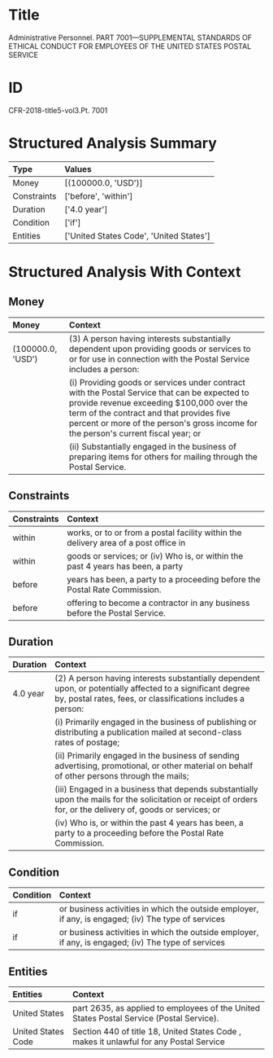 # Title

 Administrative Personnel. PART 7001—SUPPLEMENTAL STANDARDS OF ETHICAL CONDUCT FOR EMPLOYEES OF THE UNITED STATES POSTAL SERVICE


# ID

 CFR-2018-title5-vol3.Pt. 7001


# Structured Analysis Summary

| Type        | Values                                  |
|:------------|:----------------------------------------|
| Money       | [(100000.0, 'USD')]                     |
| Constraints | ['before', 'within']                    |
| Duration    | ['4.0 year']                            |
| Condition   | ['if']                                  |
| Entities    | ['United States Code', 'United States'] |


# Structured Analysis With Context

 


## Money

| Money             | Context                                                                                                                                                                                                                                                                                |
|:------------------|:---------------------------------------------------------------------------------------------------------------------------------------------------------------------------------------------------------------------------------------------------------------------------------------|
| (100000.0, 'USD') | (3) A person having interests substantially dependent upon providing goods or services to or for use in connection with the Postal Service includes a person:                                                                                                                          |
|                   |           (i) Providing goods or services under contract with the Postal Service that can be expected to provide revenue exceeding $100,000 over the term of the contract and that provides five percent or more of the person's gross income for the person's current fiscal year; or |
|                   |           (ii) Substantially engaged in the business of preparing items for others for mailing through the Postal Service.                                                                                                                                                             |


## Constraints

| Constraints   | Context                                                                             |
|:--------------|:------------------------------------------------------------------------------------|
| within        | works, or to or from a postal facility within the delivery area of a post office in |
| within        | goods or services; or (iv) Who is, or within the past 4 years has been, a party     |
| before        | years has been, a party to a proceeding before  the Postal Rate Commission.         |
| before        | offering to become a contractor in any business before  the Postal Service.         |


## Duration

| Duration   | Context                                                                                                                                                                   |
|:-----------|:--------------------------------------------------------------------------------------------------------------------------------------------------------------------------|
| 4.0 year   | (2) A person having interests substantially dependent upon, or potentially affected to a significant degree by, postal rates, fees, or classifications includes a person: |
|            |           (i) Primarily engaged in the business of publishing or distributing a publication mailed at second-class rates of postage;                                      |
|            |           (ii) Primarily engaged in the business of sending advertising, promotional, or other material on behalf of other persons through the mails;                     |
|            |           (iii) Engaged in a business that depends substantially upon the mails for the solicitation or receipt of orders for, or the delivery of, goods or services; or  |
|            |           (iv) Who is, or within the past 4 years has been, a party to a proceeding before the Postal Rate Commission.                                                    |


## Condition

| Condition   | Context                                                                                             |
|:------------|:----------------------------------------------------------------------------------------------------|
| if          | or business activities in which the outside employer, if any, is engaged; (iv) The type of services |
| if          | or business activities in which the outside employer, if any, is engaged; (iv) The type of services |


## Entities

| Entities           | Context                                                                                   |
|:-------------------|:------------------------------------------------------------------------------------------|
| United States      | part 2635, as applied to employees of the United States  Postal Service (Postal Service). |
| United States Code | Section 440 of title 18,  United States Code , makes it unlawful for any Postal Service   |


